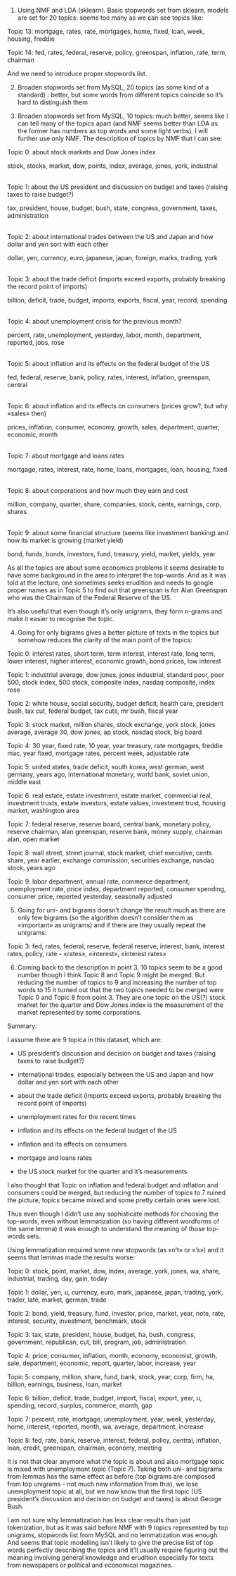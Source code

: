 

1. Using NMF and LDA (sklearn). Basic stopwords set from sklearn, models are set for 20 topics: seems too many as we can see topics like:

Topic 13:
mortgage, rates, rate, mortgages, home, fixed, loan, week, housing, freddie

Topic 14:
fed, rates, federal, reserve, policy, greenspan, inflation, rate, term, chairman

And we need to introduce proper stopwords list.

2. Broaden stopwords set from MySQL, 20 topics (as some kind of a standard) : better, but some words from different topics coincide so it’s hard to distinguish them

4. Broaden stopwords set from MySQL, 10 topics: much better, seems like I can tell many of the topics apart (and NMF seems better than LDA as the former has numbers as top words and some light verbs). I will further use only NMF. The description of topics by NMF that I can see:

Topic 0: about stock markets and Dow Jones index

stock, stocks, market, dow, points, index, average, jones, york, industrial

<br/>
Topic 1: about the US president and discussion on budget and taxes (raising taxes to raise budget?)

tax, president, house, budget, bush, state, congress, government, taxes, administration

<br/>
Topic 2: about international trades between the US and Japan and how dollar and yen sort with each other

dollar, yen, currency, euro, japanese, japan, foreign, marks, trading, york

<br/>
Topic 3: about the trade deficit (imports exceed exports, probably breaking the record point of imports)

billion, deficit, trade, budget, imports, exports, fiscal, year, record, spending

<br/>
Topic 4: about unemployment crisis for the previous month?

percent, rate, unemployment, yesterday, labor, month, department, reported, jobs, rose

<br/>
Topic 5: about inflation and its effects on the federal budget of the US

fed, federal, reserve, bank, policy, rates, interest, inflation, greenspan, central

<br/>
Topic 6: about inflation and its effects on consumers (prices grow?, but why «sales» then)

prices, inflation, consumer, economy, growth, sales, department, quarter, economic, month

<br/>
Topic 7: about mortgage and loans rates

mortgage, rates, interest, rate, home, loans, mortgages, loan, housing, fixed

<br/>
Topic 8: about corporations and how much they earn and cost

million, company, quarter, share, companies, stock, cents, earnings, corp, shares

<br/>
Topic 9: about some financial structure (seems like investment banking) and how its market is growing (market yield)

bond, funds, bonds, investors, fund, treasury, yield, market, yields, year

As all the topics are about some economics problems it seems desirable to have some background in the area to interpret the top-words. And as it was told at the lecture, one sometimes seeks erudition and needs to google proper names as in Topic 5 to find out that greenspan is for Alan Greenspan who was the Chairman of the Federal Reserve of the US.

It’s also useful that even though it’s only unigrams, they form n-grams and make it easier to recognise the topic.

4. Going for only bigrams gives a better picture of texts in the topics but somehow reduces the clarity of the main point of the topics:

Topic 0:
interest rates, short term, term interest, interest rate, long term, lower interest, higher interest, economic growth, bond prices, low interest

Topic 1:
industrial average, dow jones, jones industrial, standard poor, poor 500, stock index, 500 stock, composite index, nasdaq composite, index rose

Topic 2:
white house, social security, budget deficit, health care, president bush, tax cut, federal budget, tax cuts, mr bush, fiscal year

Topic 3:
stock market, million shares, stock exchange, york stock, jones average, average 30, dow jones, ap stock, nasdaq stock, big board

Topic 4:
30 year, fixed rate, 10 year, year treasury, rate mortgages, freddie mac, year fixed, mortgage rates, percent week, adjustable rate

Topic 5:
united states, trade deficit, south korea, west german, west germany, years ago, international monetary, world bank, soviet union, middle east

Topic 6:
real estate, estate investment, estate market, commercial real, investment trusts, estate investors, estate values, investment trust, housing market, washington area

Topic 7:
federal reserve, reserve board, central bank, monetary policy, reserve chairman, alan greenspan, reserve bank, money supply, chairman alan, open market

Topic 8:
wall street, street journal, stock market, chief executive, cents share, year earlier, exchange commission, securities exchange, nasdaq stock, years ago

Topic 9:
labor department, annual rate, commerce department, unemployment rate, price index, department reported, consumer spending, consumer price, reported yesterday, seasonally adjusted

5. Going for uni- and bigrams doesn’t change the result much as there are only few bigrams (so the algorithm doesn’t consider them as «important» as unigrams) and if there are they usually repeat the unigrams:

Topic 3:
fed, rates, federal, reserve, federal reserve, interest, bank, interest rates, policy, rate - «rates», «interest», «interest rates»

6. Coming back to the description in point 3, 10 topics seem to be a good number though I think Topic 8 and Topic 9 might be merged. But reducing the number of topics to 9 and increasing the number of top words to 15 it turned out that the two topics needed to be merged were Topic 0 and Topic 8 from point 3. They are one topic on the US(?) stock market for the quarter and Dow Jones index is the measurement of the market represented by some corporations. 

Summary:

I assume there are 9 topica in this dataset, which are:

- US president’s discussion and decision on budget and taxes (raising taxes to raise budget?) 

- international trades, especially between the US and Japan and how dollar and yen sort with each other

- about the trade deficit (imports exceed exports, probably breaking the record point of imports)

- unemployment rates for the recent times

- inflation and its effects on the federal budget of the US

- inflation and its effects on consumers

- mortgage and loans rates

- the US stock market for the quarter and it’s measurements

I also thought that Topic on inflation and federal budget and inflation and consumers could be merged, but reducing the number of topics to 7 ruined the picture, topics became mixed and some pretty certain ones were lost.

Thus even though I didn’t use any sophisticate methods for choosing the top-words, even without lemmatization (so having different wordforms of the same lemma) it was enough to understand the meaning of those top-words sets.

Using lemmatization required some new stopwords (as «n’t» or «’s») and it seems that lemmas made the results worse:

Topic 0:
stock, point, market, dow, index, average, york, jones, wa, share, industrial, trading, day, gain, today

Topic 1:
dollar, yen, u, currency, euro, mark, japanese, japan, trading, york, trader, late, market, german, trade

Topic 2:
bond, yield, treasury, fund, investor, price, market, year, note, rate, interest, security, investment, benchmark, stock

Topic 3:
tax, state, president, house, budget, ha, bush, congress, government, republican, cut, bill, program, job, administration

Topic 4:
price, consumer, inflation, month, economy, economist, growth, sale, department, economic, report, quarter, labor, increase, year

Topic 5:
company, million, share, fund, bank, stock, year, corp, firm, ha, billion, earnings, business, loan, market

Topic 6:
billion, deficit, trade, budget, import, fiscal, export, year, u, spending, record, surplus, commerce, month, gap

Topic 7:
percent, rate, mortgage, unemployment, year, week, yesterday, home, interest, reported, month, wa, average, department, increase

Topic 8:
fed, rate, bank, reserve, interest, federal, policy, central, inflation, loan, credit, greenspan, chairman, economy, meeting

It is not that clear anymore what the topic is about and also mortgage topic is mixed with unemployment topic (Topic 7). Taking both uni- and bigrams from lemmas has the same effect as before (top bigrams are composed from top unigrams - not much new information from this), we lose unemployment topic at all, but we now know that the first topic (US president’s discussion and decision on budget and taxes) is about George Bush.

I am not sure why lemmatization has less clear results than just tokenization, but as it was said before NMF with 9 topics represented by top unigrams, stopwords list from MySQL and no lemmatization was enough. And seems that topic modelling isn’t likely to give the precise list of top words perfectly describing the topics and it’ll usually require figuring out the meaning involving general knowledge and erudition especially for texts from newspapers or political and economical magazines. 
